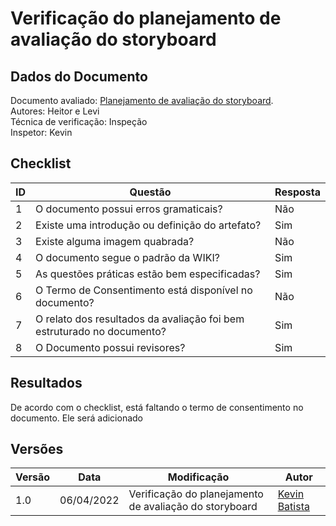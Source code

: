 # Verificação do planejamento de avaliação do storyboard

## Dados do Documento
Documento avaliado: [Planejamento de avaliação do storyboard](../Design_avaliacao_desenv/nivel1/storyboard.md). <br>
Autores: Heitor e Levi<br>
Técnica de verificação: Inspeção<br>
Inspetor: Kevin<br>

## Checklist
|ID|Questão|Resposta|
|--|--|--|
|1|O documento possui erros gramaticais?|Não|
|2|Existe uma introdução ou definição do artefato?|Sim|
|3|Existe alguma imagem quabrada?|Não|
|4|O documento segue o padrão da WIKI?|Sim|
|5|As questões práticas estão bem especificadas?|Sim|
|6|O Termo de Consentimento está disponível no documento?	|Não|
|7|	O relato dos resultados da avaliação foi bem estruturado no documento?|Sim|
|8|	O Documento possui revisores?|Sim|

## Resultados
De acordo com o checklist, está faltando o termo de consentimento no documento. Ele será adicionado

## Versões
| Versão | Data | Modificação | Autor |
|--|--|--|--|
| 1.0 | 06/04/2022 | Verificação do planejamento de avaliação do storyboard|[Kevin Batista](https://github.com/k3vin-batista) |
